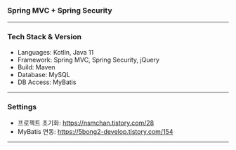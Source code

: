 ### Spring MVC + Spring Security

---

### Tech Stack & Version
- Languages: Kotlin, Java 11
- Framework: Spring MVC, Spring Security, jQuery
- Build: Maven
- Database: MySQL
- DB Access: MyBatis

--- 

### Settings
- 프로젝트 초기화: https://nsmchan.tistory.com/28
- MyBatis 연동: https://5bong2-develop.tistory.com/154
---